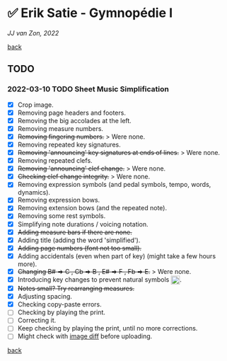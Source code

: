 ✅ Erik Satie - Gymnopédie Ⅰ
============================

*JJ van Zon, 2022*

[back](./README.md)

TODO
----

### 2022-03-10 TODO Sheet Music Simplification

- [x] Crop image.
- [x] Removing page headers and footers.
- [x] Removing the big accolades at the left.
- [x] Removing measure numbers.
- [x] ~~Removing fingering numbers.~~ > Were none.
- [x] Removing repeated key signatures.
- [x] ~~Removing 'announcing' key signatures at ends of lines.~~ > Were none.
- [x] Removing repeated clefs.
- [x] ~~Removing 'announcing' clef change.~~ > Were none.
- [x] ~~Checking clef change integrity.~~ > Were none.
- [x] Removing expression symbols (and pedal symbols, tempo, words, dynamics).
- [x] Removing expression bows.
- [x] Removing extension bows (and the repeated note).
- [x] Removing some rest symbols.
- [x] Simplifying note durations / voicing notation.
- [x] ~~Adding measure bars if there are none.~~
- [x] Adding title (adding the word 'simplified').
- [x] ~~Adding page numbers (font not too small).~~
- [x] Adding accidentals (even when part of key) (might take a few hours more).
- [x] ~~Changing B# => C , Cb => B , E# => F , Fb => E.~~ > Were none.
- [x] Introducing key changes to prevent natural symbols <img src="https://jjvanzon.github.io/Piano-Playing-Docs/resources/natural-symbol.png" height="20" style="vertical-align:middle" />.
- [x] ~~Notes small? Try rearranging measures.~~
- [x] Adjusting spacing.
- [x] Checking copy-paste errors.
- [ ] Checking by playing the print.
- [ ] Correcting it.
- [ ] Keep checking by playing the print, until no more corrections.
- [ ] Might check with <a href="https://online-image-comparison.com" target="blank">image diff</a> before uploading.

[back](./README.md)
